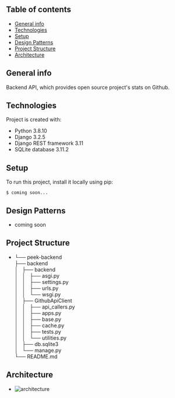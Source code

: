 ## Table of contents
* [General info](#general-info)
* [Technologies](#technologies)
* [Setup](#setup)
* [Design Patterns](#Design-Patterns)
* [Project Structure](#Project-Structure)
* [Architecture](#Architecture)

## General info
Backend API, which provides open source project's stats on Github.

## Technologies
Project is created with:
* Python 3.8.10
* Django 3.2.5
* Django REST framework 3.11
* SQLite database 3.11.2

## Setup
To run this project, install it locally using pip:

```
$ coming soon...
```

## Design Patterns
* coming soon

## Project Structure
*   └── peek-backend <br />
    ├── backend <br />
    │   ├── backend <br />
    │   │   ├── asgi.py <br />
    │   │   ├── settings.py <br />
    │   │   ├── urls.py <br />
    │   │   └── wsgi.py <br />
    │   ├── GithubApiClient <br />
    │   │   ├── api_callers.py <br />
    │   │   ├── apps.py <br />
    │   │   ├── base.py <br />
    │   │   ├── cache.py <br />
    │   │   ├── tests.py <br />
    │   │   └── utilities.py <br />
    │   ├── db.sqlite3 <br />
    │   └── manage.py <br />
    └── README.md


## Architecture
* ![architecture](https://user-images.githubusercontent.com/34382681/133519773-d7df3138-2391-48ef-ae13-65dc64cc6c70.png)

